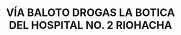 ---
title: "VÍA BALOTO DROGAS LA BOTICA DEL HOSPITAL NO. 2 RIOHACHA"
url: /riohacha-la-guajira/via-baloto-drogas-la-botica-del-hospital-no-2-riohacha/
shop: farmacia
---